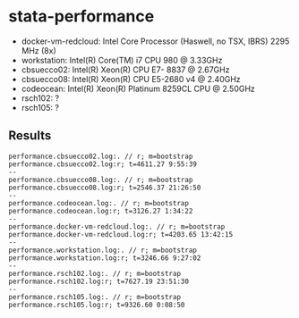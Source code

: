 # stata-performance

- docker-vm-redcloud: Intel Core Processor (Haswell, no TSX, IBRS) 2295 MHz (8x)
- workstation: Intel(R) Core(TM) i7 CPU         980  @ 3.33GHz
- cbsuecco02: Intel(R) Xeon(R) CPU E7- 8837  @ 2.67GHz
- cbsuecco08: Intel(R) Xeon(R) CPU E5-2680 v4 @ 2.40GHz
- codeocean: Intel(R) Xeon(R) Platinum 8259CL CPU @ 2.50GHz
- rsch102: ?
- rsch105: ?

## Results
```
performance.cbsuecco02.log:. // r; m=bootstrap
performance.cbsuecco02.log:r; t=4611.27 9:55:39
--
performance.cbsuecco08.log:. // r; m=bootstrap
performance.cbsuecco08.log:r; t=2546.37 21:26:50
--
performance.codeocean.log:. // r; m=bootstrap
performance.codeocean.log:r; t=3126.27 1:34:22
--
performance.docker-vm-redcloud.log:. // r; m=bootstrap
performance.docker-vm-redcloud.log:r; t=4203.65 13:42:15
--
performance.workstation.log:. // r; m=bootstrap
performance.workstation.log:r; t=3246.66 9:27:02
--
performance.rsch102.log:. // r; m=bootstrap
performance.rsch102.log:r; t=7627.19 23:51:30
--
performance.rsch105.log:. // r; m=bootstrap
performance.rsch105.log:r; t=9326.60 0:08:50
```
